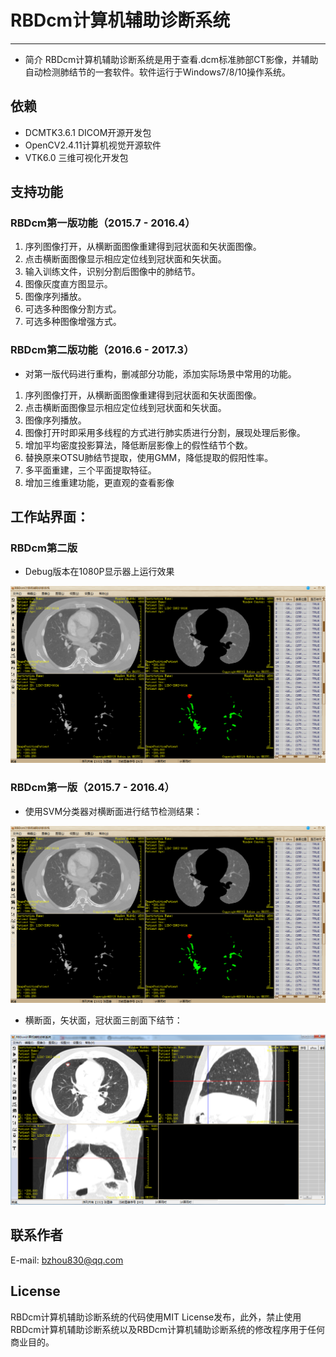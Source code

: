# RBDcm计算机辅助诊断系统
---
- 简介
  RBDcm计算机辅助诊断系统是用于查看.dcm标准肺部CT影像，并辅助自动检测肺结节的一套软件。软件运行于Windows7/8/10操作系统。

## 依赖
- DCMTK3.6.1 DICOM开源开发包
- OpenCV2.4.11计算机视觉开源软件
- VTK6.0 三维可视化开发包

## 支持功能

### RBDcm第一版功能（2015.7 - 2016.4）
1. 序列图像打开，从横断面图像重建得到冠状面和矢状面图像。 
2. 点击横断面图像显示相应定位线到冠状面和矢状面。
3. 输入训练文件，识别分割后图像中的肺结节。
4. 图像灰度直方图显示。
5. 图像序列播放。
6. 可选多种图像分割方式。
7. 可选多种图像增强方式。

### RBDcm第二版功能（2016.6 - 2017.3）
- 对第一版代码进行重构，删减部分功能，添加实际场景中常用的功能。
1. 序列图像打开，从横断面图像重建得到冠状面和矢状面图像。 
2. 点击横断面图像显示相应定位线到冠状面和矢状面。
3. 图像序列播放。
4. 图像打开时即采用多线程的方式进行肺实质进行分割，展现处理后影像。
5. 增加平均密度投影算法，降低断层影像上的假性结节个数。
6. 替换原来OTSU肺结节提取，使用GMM，降低提取的假阳性率。
7. 多平面重建，三个平面提取特征。
8. 增加三维重建功能，更直观的查看影像

## 工作站界面：

### RBDcm第二版
- Debug版本在1080P显示器上运行效果

![image](https://github.com/bzhou830/images/raw/master/2015.png "断层面")

### RBDcm第一版（2015.7 - 2016.4）
- 使用SVM分类器对横断面进行结节检测结果：

![image](https://github.com/bzhou830/images/raw/master/2015.png "断层面")

 - 横断面，矢状面，冠状面三剖面下结节：

![image](https://github.com/bzhou830/images/raw/master/face.png "平面重建")

## 联系作者
E-mail: bzhou830@qq.com

## License
RBDcm计算机辅助诊断系统的代码使用MIT License发布，此外，禁止使用RBDcm计算机辅助诊断系统以及RBDcm计算机辅助诊断系统的修改程序用于任何商业目的。
